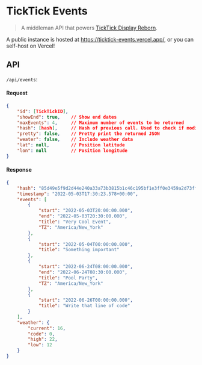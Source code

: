 # TickTick Events

> A middleman API that powers [TickTick Display Reborn](https://github.com/ksmarty/ticktick-display-reborn).

A public instance is hosted at https://ticktick-events.vercel.app/, or you can self-host on Vercel!

## API

`/api/events`:

#### Request

```json
{
	"id": [TickTickID],
	"showEnd": true, 	// Show end dates
	"maxEvents": 4,		// Maximum number of events to be returned
	"hash": [hash],		// Hash of previous call. Used to check if modified
	"pretty": false,	// Pretty print the returned JSON
    "weater": false,    // Include weather data
    "lat": null,        // Position latitude
    "lon": null         // Position longitude
}
```

#### Response

```json
{
    "hash": "85d49e5f9d2d44e240a33a73b3815b1c46c195bf1e3ff0e3459a2d73ff9ec523",
    "timestamp": "2022-05-03T17:30:23.578+00:00",
    "events": [
        {
            "start": "2022-05-03T20:00:00.000",
            "end": "2022-05-03T20:30:00.000",
            "title": "Very Cool Event",
            "TZ": "America/New_York"
        },
        {
            "start": "2022-05-04T00:00:00.000",
            "title": "Something important"
        },
        {
            "start": "2022-06-24T08:00:00.000",
            "end": "2022-06-24T08:30:00.000",
            "title": "Pool Party",
            "TZ": "America/New_York"
        },
        {
            "start": "2022-06-26T00:00:00.000",
            "title": "Write that line of code"
        }
    ],
    "weather": {
        "current": 16,
        "code": 0,
        "high": 22,
        "low": 12
    }
}
```
